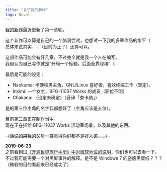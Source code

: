```yaml
---
title: "关于我的新作"
tags: Novel
---
```


[我的新作](/collections/re-phantom/)最近更新了第一章呢。

这个新作可以算是自己的一个脑洞尝试，也想试一下我的多章作品的水平（  
总体来说其实……（目前为止？）还算可以。

这部作品可能会有好几章，不过完全就是我一个人在编写。  
我自认为自己写作就是“开局一个标题，后面全靠现编”（

最后是可能的设定：

- Naokuma: 半硬核男主角，GNU/Linux 喜好者，喜欢终端工作（暂定）。
- Inkimi: 一个女主，BFG-11037 Works 的成员（职位不明）
- Chakana: （设定未确定）（音译「查卡纳」）

是的第三位主角的名字我都想好了（主角应该是五位）。

目前第二章正在制作当中。  
现在正在描绘 BFG-11037 Works 活动室场景，以及其他的东西。

~~（话说如果我的父母一直觉得你们都不是好人该……）~~

**2019-06-23**  
之前看到过[《开源世界旅行手册》中对微软地位的说明](https://xiaoguo.net/~books/%E5%BC%80%E6%BA%90%E4%B8%96%E7%95%8C%E6%97%85%E8%A1%8C%E6%89%8B%E5%86%8C/ch06s04.html)，你们也可以去看一下。  
不过我可能需要一个对黑屏事件的解释。是不是 Windows 7 的盗版黑壁纸？？？  
（微软的目的看起来已经成功了）
